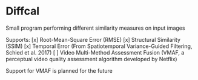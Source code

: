 # Diffcal

Small program performing different similarity measures on input images

Supports:
[x] Root-Mean-Square Error (RMSE)
[x] Structural Similarity (SSIM)
[x] Temporal Error (From Spatiotemporal Variance-Guided Filtering, Schied et al. 2017)
[ ] Video Multi-Method Assessment Fusion (VMAF, a perceptual video quality assessment algorithm developed by Netflix)

Support for VMAF is planned for the future
